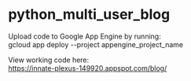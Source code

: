 # python_multi_user_blog  
  
Upload code to Google App Engine by running:  
gcloud app deploy --project appengine_project_name  
  
View working code here:  
https://innate-plexus-149920.appspot.com/blog/
